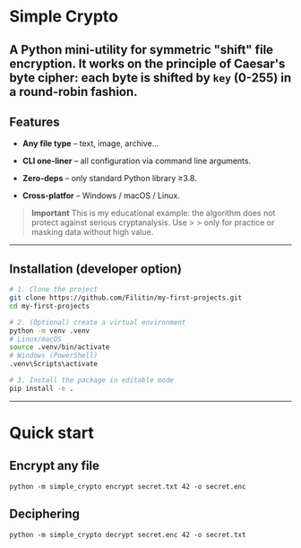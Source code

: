 # Simple Crypto
A Python mini-utility for symmetric "shift" file encryption.
It works on the principle of Caesar's byte cipher: each byte is shifted by `key` (0-255) in a round-robin fashion.
---
## Features
* **Any file type**  – text, image, archive…

* **CLI one-liner**  – all configuration via command line arguments.

* **Zero-deps**  – only standard Python library ≥3.8.

* **Cross-platfor**  – Windows / macOS / Linux.

> **Important** 
> This is my educational example: the algorithm does not protect against serious cryptanalysis. Use > > only for practice or masking data without high value.

---
## Installation (developer option)

```bash
# 1. Clone the project
git clone https://github.com/Filitin/my-first-projects.git
cd my-first-projects

# 2. (Optional) create a virtual environment
python -m venv .venv
# Linux/macOS
source .venv/bin/activate
# Windows (PowerShell)
.venv\Scripts\activate

# 3. Install the package in editable mode
pip install -e .
```
---
# Quick start
## Encrypt any file
    python -m simple_crypto encrypt secret.txt 42 -o secret.enc
## Deciphering
    python -m simple_crypto decrypt secret.enc 42 -o secret.txt

